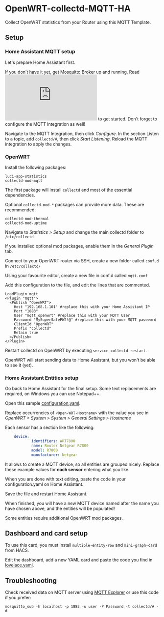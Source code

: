 
# OpenWRT-collectd-MQTT-HA
Collect OpenWRT statistics from your Router using this MQTT Template.

## Setup
### Home Assistant MQTT setup
Let's prepare Home Assistant first.

If you don't have it yet, get Mosquitto Broker up and running. Read ![the official docs](https://github.com/home-assistant/addons/blob/174f8e66d0eaa26f01f528beacbde0bd111b711c/mosquitto/DOCS.md) to get started. Don't forget to configure the MQTT Integration as well!

Navigate to the MQTT Integration, then click *Configure*. In the section Listen to a topic, add `collectd/#`, then click *Start Listening*. 
Reload the MQTT integration to apply the changes.


### OpenWRT

Install the following packages:

    luci-app-statistics 
    collectd-mod-mqtt

The first package will install `collectd` and most of the essential dependencies.

Optional `collectd-mod-*` packages can provide more data. These are recommended:

    collectd-mod-thermal
    collectd-mod-uptime

Navigate to *Statistics > Setup* and change the main collectd folder to `/etc/collectd`

If you installed optional mod packages, enable them in the *General Plugin* tab.

Connect to your OpenWRT router via SSH, create a new folder called `conf.d` in `/etc/collectd/`

Using your favourite editor, create a new file in conf.d called `mqtt.conf`

Add this configuration to the file, and edit the lines that are commented.

```shell
LoadPlugin mqtt
<Plugin "mqtt">
  <Publish "OpenWRT">
    Host "192.168.1.101" #replace this with your Home Assistant IP
    Port "1883"
    User "mqtt_openwrt" #replace this with your MQTT User
    Password "MySuperSafePW2!@" #replace this with your MQTT password
    ClientId "OpenWRT"
    Prefix "collectd"
    Retain true
  </Publish>
</Plugin>
```

Restart collectd on OpenWRT by executing `service collectd restart`.

OpenWRT will start sending data to Home Assistant, but you won't be able to see it (yet).

### Home Assistant Entities setup

Go back to Home Assistant for the final setup.
Some text replacements are required, on Windows you can use Notepad++.

Open this sample [configuration.yaml](configuration.yaml).

Replace occurrencies of `<Open-WRT-Hostname>` with the value you see in *OpenWRT > System > System > General Settings > Hostname*

Each sensor has a section like the following:

```yaml
    device:
            identifiers: WRT7800
            name: Router Netgear R7800
            model: R7800
            manufacturer: Netgear
```

It allows to create a MQTT device, so all entities are grouped nicely. Replace these example values for **each sensor** entering what you like.

When you are done with text editing, paste the code in your configuration.yaml on Home Assistant.

Save the file and restart Home Assistant.

When finished, you will have a new MQTT device named after the name you have chosen above, and the entities will be populated!

Some entities require additional OpenWRT mod packages.

## Dashboard and card setup

To use this card, you must install `multiple-entity-row` and `mini-graph-card` from HACS.

Edit the dashboard, add a new YAML card and paste the code you find in [lovelace.yaml](lovelace.yaml).

## Troubleshooting

Check received data on MQTT server using  [MQTT Explorer](https://community.home-assistant.io/t/addon-mqtt-explorer-new-version/603739)  or use this code if you prefer:

    mosquitto_sub -h localhost -p 1883 -u user -P Password -t collectd/# -d

 



